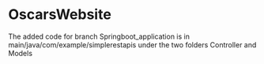 # OscarsWebsite
 The added code for branch Springboot_application is in main/java/com/example/simplerestapis under the two folders Controller and Models
